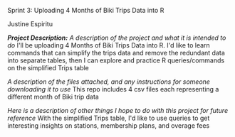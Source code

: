 Sprint 3: Uploading 4 Months of Biki Trips Data into R

Justine Espiritu

__*Project Description:*__
*A description of the project and what it is intended to do*
I'll be uploading 4 Months of Biki Trips Data into R. I'd like to learn commands that can simplify the trips data and remove the redundant data into separate tables, then I can explore and practice R queries/commands on the simplified Trips table

*A description of the files attached, and any instructions for someone downloading it to use*
This repo includes 4 csv files each representing a different month of Biki trip data

*Here is a description of other things I hope to do with this project for future reference*
With the simplified Trips table, I'd like to use queries to get interesting insights on stations, membership plans, and overage fees
